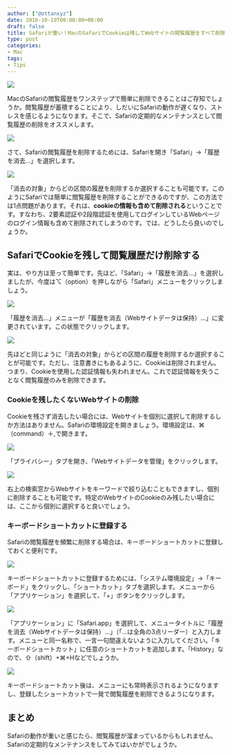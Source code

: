 ```yaml
---
author: ["@ottanxyz"]
date: 2016-10-19T00:00:00+00:00
draft: false
title: Safariが重い！MacのSafariでCookieは残してWebサイトの閲覧履歴をすべて削除する簡単な方法
type: post
categories:
- Mac
tags:
- Tips
---
```


![](161018-5806297b584e6.jpg)






MacのSafariの閲覧履歴をワンステップで簡単に削除できることはご存知でしょうか。閲覧履歴が蓄積することにより、しだいにSafariの動作が遅くなり、ストレスを感じるようになります。そこで、Safariの定期的なメンテナンスとして閲覧履歴の削除をオススメします。





![](161018-5806298227bce.png)






さて、Safariの閲覧履歴を削除するためには、Safariを開き「Safari」→「履歴を消去…」を選択します。





![](161018-58062986d8445.png)






「消去の対象」からどの区間の履歴を削除するか選択することも可能です。このようにSafariでは簡単に閲覧履歴を削除することができるのですが、この方法では1点問題があります。それは、**cookieの情報も含めて削除される**ということです。すなわち、2要素認証や2段階認証を使用してログインしているWebページのログイン情報も含めて削除されてしまうのです。では、どうしたら良いのでしょうか。





## SafariでCookieを残して閲覧履歴だけ削除する





実は、やり方は至って簡単です。先ほど、「Safari」→「履歴を消去…」を選択しましたが、今度は⌥（option）を押しながら「Safari」メニューをクリックしましょう。





![](161018-5806298bcb196.png)






「履歴を消去…」メニューが「履歴を消去（Webサイトデータは保持）…」に変更されています。この状態でクリックします。





![](161018-5806299171846.png)






先ほどと同じように「消去の対象」からどの区間の履歴を削除するか選択することが可能です。ただし、注意書きにもあるように、Cookieは削除されません。つまり、Cookieを使用した認証情報も失われません。これで認証情報を失うことなく閲覧履歴のみを削除できます。





### Cookieを残したくないWebサイトの削除





Cookieを残さず消去したい場合には、Webサイトを個別に選択して削除するしか方法はありません。Safariの環境設定を開きましょう。環境設定は、⌘（command）＋,で開きます。





![](161018-580629968166d.png)






「プライバシー」タブを開き、「Webサイトデータを管理」をクリックします。





![](161018-5806299ae40c6.png)






右上の検索窓からWebサイトをキーワードで絞り込むこともできますし、個別に削除することも可能です。特定のWebサイトのCookieのみ残したい場合には、ここから個別に選択すると良いでしょう。





### キーボードショートカットに登録する





Safariの閲覧履歴を頻繁に削除する場合は、キーボードショートカットに登録しておくと便利です。





![](161018-58062a7545ca7.png)






キーボードショートカットに登録するためには、「システム環境設定」→「キーボード」をクリックし、「ショートカット」タブを選択します。メニューから「アプリケーション」を選択して、「+」ボタンをクリックします。





![](161018-58062a7b5c451.png)






「アプリケーション」に「Safari.app」を選択して、メニュータイトルに「履歴を消去（Webサイトデータは保持）…」（「…は全角の3点リーダー）と入力します。メニューと同一名称で、一言一句間違えないように入力してください。「キーボードショートカット」に任意のショートカットを追加します。「History」なので、⇧（shift）+⌘+Hなどでしょうか。





![](161019-580767de56f2b.png)






キーボードショートカット後は、メニューにも常時表示されるようになりますし、登録したショートカットで一発で閲覧履歴を削除できるようになります。





## まとめ





Safariの動作が重いと感じたら、閲覧履歴が溜まっているからもしれません。Safariの定期的なメンテナンスをしてみてはいかがでしょうか。
